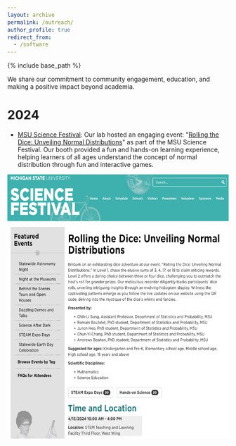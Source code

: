 ```yaml
---
layout: archive
permalink: /outreach/
author_profile: true
redirect_from:
  - /software
---
```


{% include base_path %}

We share our commitment to community engagement, education, and making a positive impact beyond academia.

2024
======
* [MSU Science Festival](https://sciencefestival.msu.edu/): Our lab hosted an engaging event: "[Rolling the Dice: Unveiling Normal Distributions](https://sciencefestival.msu.edu/Event/View/129)" as part of the MSU Science Festival. Our booth provided a fun and hands-on learning experience, helping learners of all ages understand the concept of normal distribution through fun and interactive games. 

<img src='/images/2024 MSU Science Festival.png' width="600" height="600" style="margin: 0 auto; display: block;">
